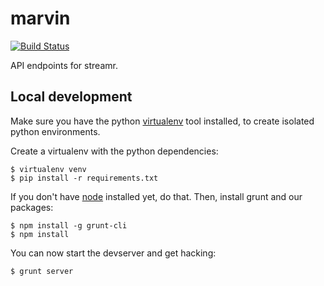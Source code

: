 marvin
======

[![Build Status](https://travis-ci.org/streamr/marvin.png?branch=master)](https://travis-ci.org/streamr/marvin)

API endpoints for streamr.

Local development
-----------------

Make sure you have the python [virtualenv] tool installed, to create isolated python environments.

Create a virtualenv with the python dependencies:

    $ virtualenv venv
    $ pip install -r requirements.txt

If you don't have [node] installed yet, do that. Then, install grunt and our packages:

    $ npm install -g grunt-cli
    $ npm install

You can now start the devserver and get hacking:

    $ grunt server

[virtualenv]: https://pypi.python.org/pypi/virtualenv
[node]: http://nodejs.org/
